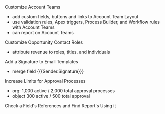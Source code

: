 
Customize Account Teams
- add custom fields, buttons and links to Account Team Layout
- use validation rules, Apex triggers, Process Builder, and Workflow rules with Account Teams
- can report on Account Teams

Customize Opportunity Contact Roles
- attribute revenue to roles, titles, and individuals

Add a Signature to Email Templates
- merge field {{{Sender.Signature}}} 

Increase Limits for Approval Processes
- org: 1,000 active / 2,000 total approval processes
- object 300 active / 500 total approval 

Check a Field's References and Find Report's Using it